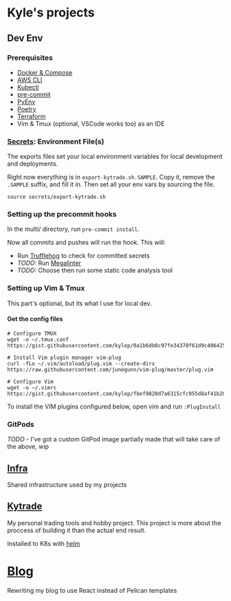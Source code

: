 # Kyle's projects

## Dev Env

### Prerequisites

- [Docker & Compose](https://docs.docker.com/get-docker/)
- [AWS CLI](https://aws.amazon.com/cli/)
- [Kubectl](https://kubernetes.io/docs/tasks/tools/)
- [pre-commit](https://pre-commit.com/)
- [PyEnv](https://github.com/pyenv/pyenv)
- [Poetry](https://python-poetry.org/)
- [Terraform](https://www.terraform.io/)
- Vim & Tmux (optional, VSCode works too) as an IDE


### [Secrets](secrets/): Environment File(s)

The exports files set your local environment variables for local development and deployments.

Right now everything is in `export-kytrade.sh.SAMPLE`. Copy it, remove the `.SAMPLE` suffix,
and fill it in. Then set all your env vars by sourcing the file.

```
source secrets/export-kytrade.sh
```



### Setting up the precommit hooks

In the multi/ directory, run `pre-commit install`.

Now all commits and pushes will run the hook. This will:
- Run [Trufflehog](https://github.com/trufflesecurity/trufflehog) to check for committed secrets
- *TODO:* Run [Megalinter](https://megalinter.io/latest/)
- *TODO:* Choose then run some static code analysis tool


### Setting up Vim & Tmux
This part's optional, but its what I use for local dev.


#### Get the config files
```
# Configure TMUX
wget -o ~/.tmux.conf https://gist.githubusercontent.com/kylep/0a1b6db0c97fe34370f61d9c4064253d/raw/c9fc4abbbe69bb933b10418ef0ed20443136473f/tmux.conf

# Install Vim plugin manager vim-plug
curl -fLo ~/.vim/autoload/plug.vim --create-dirs https://raw.githubusercontent.com/junegunn/vim-plug/master/plug.vim

# Configure Vim
wget -o ~/.vimrc https://gist.githubusercontent.com/kylep/fbef9820d7a6315cfc955d8af41b2074/raw/348faa05c7187cfadd90b792ac91c23afa6d6e16/vimrc
```

To install the VIM plugins configured below, open vim and run `:PlugInstall`



### GitPods
*TODO* - I've got a custom GitPod image partially made that will take care of the above, wip


## [Infra](infra/)
Shared infrastructure used by my projects


## [Kytrade](kytrade/)
My personal trading tools and hobby project. This project is more about the proccess of building it
than the actual end result.

Installed to K8s with [helm](kytrade/helm/)


# [Blog](blog/)
Rewriting my blog to use React instead of Pelican templates
